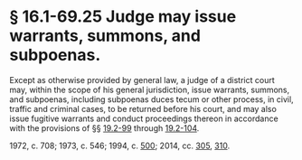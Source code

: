 # § 16.1-69.25 Judge may issue warrants, summons, and subpoenas.

<p>Except as otherwise provided by general law, a judge of a district court may, within the scope of his general jurisdiction, issue warrants, summons, and subpoenas, including subpoenas duces tecum or other process, in civil, traffic and criminal cases, to be returned before his court, and may also issue fugitive warrants and conduct proceedings thereon in accordance with the provisions of §§ <a href='http://law.lis.virginia.gov/vacode/19.2-99/'>19.2-99</a> through <a href='http://law.lis.virginia.gov/vacode/19.2-104/'>19.2-104</a>.</p><p>1972, c. 708; 1973, c. 546; 1994, c. <a href='http://lis.virginia.gov/cgi-bin/legp604.exe?941+ful+CHAP0500'>500</a>; 2014, cc. <a href='http://lis.virginia.gov/cgi-bin/legp604.exe?141+ful+CHAP0305'>305</a>, <a href='http://lis.virginia.gov/cgi-bin/legp604.exe?141+ful+CHAP0310'>310</a>.</p>